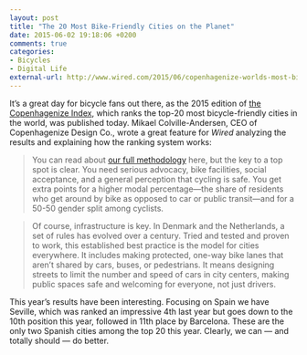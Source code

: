 ```yaml
---
layout: post
title: "The 20 Most Bike-Friendly Cities on the Planet"
date: 2015-06-02 19:18:06 +0200
comments: true
categories: 
- Bicycles
- Digital Life
external-url: http://www.wired.com/2015/06/copenhagenize-worlds-most-bike-friendly-cities/
---
```


It’s a great day for bicycle fans out there, as the 2015 edition of [the Copenhagenize Index](http://copenhagenize.eu/index/index.html), which ranks the top-20 most bicycle-friendly cities in the world, was published today. Mikael Colville-Andersen, CEO of Copenhagenize Design Co., wrote a great feature for _Wired_ analyzing the results and explaining how the ranking system works:

> You can read about [our full methodology](http://copenhagenize.eu/index/criteria.html) here, but the key to a top spot is clear. You need serious advocacy, bike facilities, social acceptance, and a general perception that cycling is safe. You get extra points for a higher modal percentage—the share of residents who get around by bike as opposed to car or public transit—and for a 50-50 gender split among cyclists.

> Of course, infrastructure is key. In Denmark and the Netherlands, a set of rules has evolved over a century. Tried and tested and proven to work, this established best practice is the model for cities everywhere. It includes making protected, one-way bike lanes that aren’t shared by cars, buses, or pedestrians. It means designing streets to limit the number and speed of cars in city centers, making public spaces safe and welcoming for everyone, not just drivers.

This year’s results have been interesting. Focusing on Spain we have Seville, which was ranked an impressive 4th last year but goes down to the 10th position this year, followed in 11th place by Barcelona. These are the only two Spanish cities among the top 20 this year. Clearly, we can — and totally should — do better.
